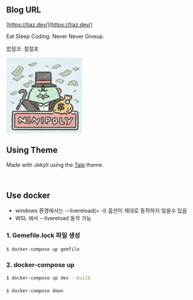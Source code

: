 ## Blog URL

[https://tiaz.dev/](https://tiaz.dev/)

Eat Sleep Coding. Never Never Giveup.

밥잠코. 절절포

<img src="./assets/img/zo.jpg" width="200" height="200"/>

<br/>

## Using Theme
Made with Jekyll using the [Tale](https://github.com/chesterhow/tale) theme.

<br/>

## Use docker

- windows 환경에서는 --livereload(= -l) 옵션이 제대로 동작하지 않을수 있음
- WSL 에서 --livereload 동작 가능

### 1. Gemefile.lock 파일 생성

```bash
$ docker-compose up gemfile
```

### 2. docker-compose up

```bash
$ docker-compose up dev --build

$ docker-compose down
```
